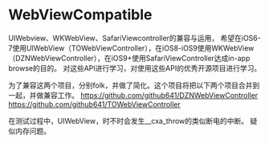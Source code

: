 # WebViewCompatible
UIWebview、WKWebView、SafariViewcontroller的兼容与运用，
希望在iOS6-7使用UIWebView（TOWebViewController），在iOS8-iOS9使用WKWebView（DZNWebViewController），在iOS9+使用SafariViewController达成in-app browse的目的。
对这些API进行学习，对使用这些API的优秀开源项目进行学习。

为了兼容这两个项目，分别folk，并做了简化。这个项目将把以下两个项目合并到一起，并做兼容工作。
https://github.com/github641/DZNWebViewController
https://github.com/github641/TOWebViewController

在测试过程中，UIWebView，时不时会发生__cxa_throw的类似断电的中断。
疑似内存问题。


